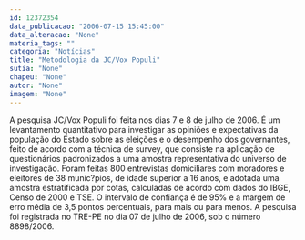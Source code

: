 ```yaml
---
id: 12372354
data_publicacao: "2006-07-15 15:45:00"
data_alteracao: "None"
materia_tags: ""
categoria: "Notícias"
title: "Metodologia da JC/Vox Populi"
sutia: "None"
chapeu: "None"
autor: "None"
imagem: "None"
---
```

<p><P>A pesquisa JC/Vox Populi foi feita nos dias 7 e 8 de julho de 2006. É um levantamento quantitativo para investigar as opiniões e expectativas da população do Estado sobre as eleições e o desempenho dos governantes, feito de acordo com a técnica de survey, que consiste na aplicação de questionários padronizados a uma amostra representativa do universo de investigação. Foram feitas 800 entrevistas domiciliares com moradores e eleitores de 38 munic?pios, de idade superior a 16 anos, e adotada uma amostra estratificada por cotas, calculadas de acordo com dados do IBGE, Censo de 2000 e TSE. O intervalo de confiança é de 95% e a margem de erro média de 3,5 pontos percentuais, para mais ou para menos. A pesquisa foi registrada no TRE-PE no dia 07 de julho de 2006, sob o número 8898/2006.</P> </p>
